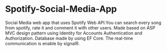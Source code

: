 # Spotify-Social-Media-App
Social Media web app that uses Spotify Web API.You can search every song from spotify, rate it and comment it with other users. Made based on ASP MVC design pattern using Identity for Accounts Authentication and Authorization. Database made by using EF Core. The real-time communication is enable by signalR.

